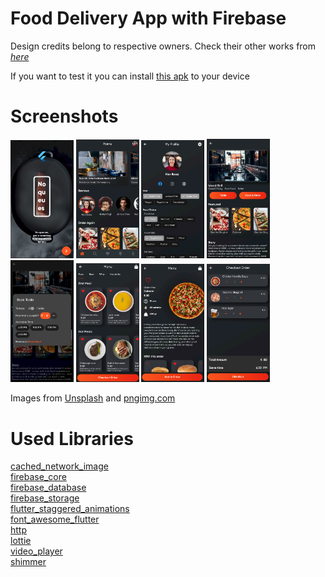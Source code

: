 # Food Delivery App with Firebase
Design credits belong to respective owners. Check their other works from [*here*](https://www.behance.net/gallery/105003531/No-queues-Mobile-App-Delivery-Pre-Order)

If you want to test it you can install [this apk](ss/app-release.apk) to your device

# Screenshots

<p float="left">
  <img src="ss/Screenshot_1.png" width="20%" />
  <img src="ss/Screenshot_2.png" width="20%" />
  <img src="ss/Screenshot_3.png" width="20%" />
  <img src="ss/Screenshot_4.png" width="20%" />
  <img src="ss/Screenshot_5.png" width="20%" />
  <img src="ss/Screenshot_6.png" width="20%" />
  <img src="ss/Screenshot_7.png" width="20%" />
  <img src="ss/Screenshot_8.png" width="20%" />
</p>

Images from [Unsplash](unsplash.com) and [pngimg.com](http://pngimg.com/)
# Used Libraries
[cached_network_image](https://pub.dev/packages/cached_network_image) <br/>
[firebase_core](https://pub.dev/packages/firebase_core) <br/>
[firebase_database](https://pub.dev/packages/firebase_database) <br/>
[firebase_storage](https://pub.dev/packages/firebase_storage) <br/>
[flutter_staggered_animations](https://pub.dev/packages/flutter_staggered_animations) <br/>
[font_awesome_flutter](https://pub.dev/packages/font_awesome_flutter) <br/>
[http](https://pub.dev/packages/http) <br/>
[lottie](https://pub.dev/packages/lottie) <br/>
[video_player](https://pub.dev/packages/http) <br/>
[shimmer](https://pub.dev/packages/shimmer) <br/>

